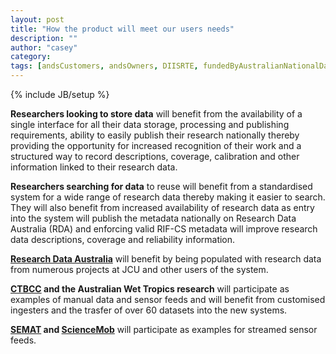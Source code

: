 ```yaml
---
layout: post
title: "How the product will meet our users needs"
description: ""
author: "casey"
category: 
tags: [andsCustomers, andsOwners, DIISRTE, fundedByAustralianNationalDataService, andsApps, DC24, richDataCapture]
---
```

{% include JB/setup %}

<p><b>Researchers looking to store data</b> will benefit from the availability of a single interface for all their data storage, processing and publishing requirements, ability to easily publish their research nationally thereby providing the opportunity for increased recognition of their work and a structured way to record descriptions, coverage, calibration and other information linked to their research data. </p>

<p><b>Researchers searching for data</b> to reuse will benefit from a standardised system for a wide range of research data thereby making it easier to search.  They will also benefit from increased availability of research data as entry into the system will publish the metadata nationally on Research Data Australia (RDA) and enforcing valid RIF-CS metadata will improve research data descriptions, coverage and reliability information.</p>

<p><b><a href="http://www.ands.org.au/">Research Data Australia</a></b> will benefit by being populated with research data from numerous projects at JCU and other users of the system.</p>

<p><b><a href="http://www.jcu.edu.au/ctbcc/">CTBCC</a> and the Australian Wet Tropics research</b> will participate as examples of manual data and sensor feeds and will benefit from customised ingesters and the trasfer of over 60 datasets into the new systems.</p>

<p><b><a href="http://eresearch.jcu.edu.au/projects/semat-1">SEMAT</a> and <a href="http://www.sciencemob.org/">ScienceMob</a></b> will participate as examples for streamed sensor feeds.</p>
